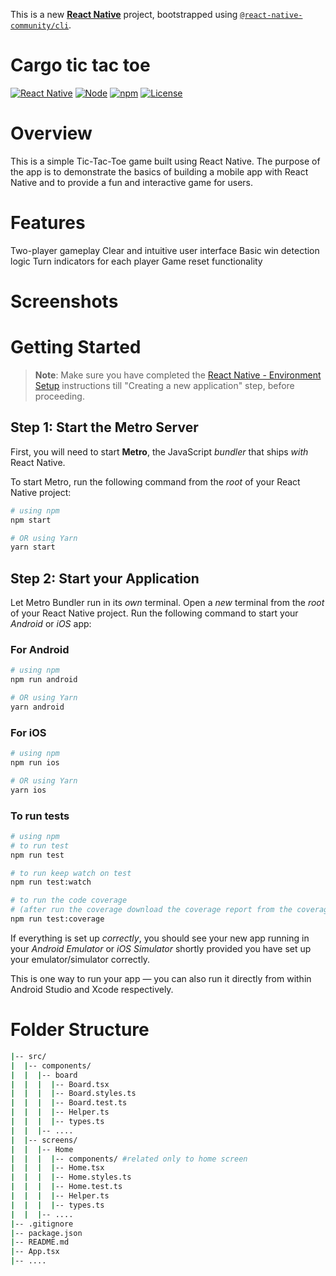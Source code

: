 This is a new [**React Native**](https://reactnative.dev) project, bootstrapped using [`@react-native-community/cli`](https://github.com/react-native-community/cli).

# Cargo tic tac toe

[![React Native](https://img.shields.io/badge/React%20Native-v0.73.0-blue.svg)](https://facebook.github.io/react-native/)
[![Node](https://img.shields.io/badge/Node-v18.18.0-green.svg)](https://nodejs.org/)
[![npm](https://img.shields.io/badge/npm-v10.1.0.14.13-red.svg)](https://www.npmjs.com/)
[![License](https://img.shields.io/badge/license-MIT-green.svg)](LICENSE)

# Overview

This is a simple Tic-Tac-Toe game built using React Native. The purpose of the app is to demonstrate the basics of building a mobile app with React Native and to provide a fun and interactive game for users.

# Features

Two-player gameplay
Clear and intuitive user interface
Basic win detection logic
Turn indicators for each player
Game reset functionality

# Screenshots

# Getting Started

> **Note**: Make sure you have completed the [React Native - Environment Setup](https://reactnative.dev/docs/environment-setup) instructions till "Creating a new application" step, before proceeding.

## Step 1: Start the Metro Server

First, you will need to start **Metro**, the JavaScript _bundler_ that ships _with_ React Native.

To start Metro, run the following command from the _root_ of your React Native project:

```bash
# using npm
npm start

# OR using Yarn
yarn start
```

## Step 2: Start your Application

Let Metro Bundler run in its _own_ terminal. Open a _new_ terminal from the _root_ of your React Native project. Run the following command to start your _Android_ or _iOS_ app:

### For Android

```bash
# using npm
npm run android

# OR using Yarn
yarn android
```

### For iOS

```bash
# using npm
npm run ios

# OR using Yarn
yarn ios
```

### To run tests

```bash
# using npm
# to run test
npm run test

# to run keep watch on test
npm run test:watch

# to run the code coverage
# (after run the coverage download the coverage report from the coverage folder)
npm run test:coverage
```

If everything is set up _correctly_, you should see your new app running in your _Android Emulator_ or _iOS Simulator_ shortly provided you have set up your emulator/simulator correctly.

This is one way to run your app — you can also run it directly from within Android Studio and Xcode respectively.

# Folder Structure

```bash
|-- src/
|  |-- components/
|  |  |-- board
|  |  |  |-- Board.tsx
|  |  |  |-- Board.styles.ts
|  |  |  |-- Board.test.ts
|  |  |  |-- Helper.ts
|  |  |  |-- types.ts
|  |  |-- ....
|  |-- screens/
|  |  |-- Home
|  |  |  |-- components/ #related only to home screen
|  |  |  |-- Home.tsx
|  |  |  |-- Home.styles.ts
|  |  |  |-- Home.test.ts
|  |  |  |-- Helper.ts
|  |  |  |-- types.ts
|  |  |-- ....
|-- .gitignore
|-- package.json
|-- README.md
|-- App.tsx
|-- ....
```

